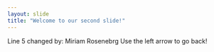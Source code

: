 ```yaml
---
layout: slide
title: "Welcome to our second slide!"
---
```

Line 5 changed by: Miriam Rosenebrg
Use the left arrow to go back!
